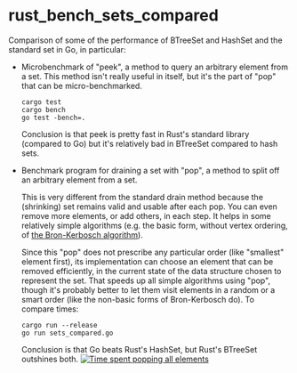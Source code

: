 # rust_bench_sets_compared
Comparison of some of the performance of BTreeSet and HashSet and the standard set in Go, in particular:

- Microbenchmark of "peek", a method to query an arbitrary element from a set.
  This method isn't really useful in itself, but it's the part of "pop" that can be micro-benchmarked.

      cargo test
      cargo bench
      go test -bench=.

  Conclusion is that peek is pretty fast in Rust's standard library (compared to Go) but it's relatively bad in BTreeSet compared to hash sets.

- Benchmark program for draining a set with "pop", a method to split off an arbitrary element from a set.

  This is very different from the standard drain method because the (shrinking) set remains valid and usable after each pop. You can even remove more elements, or add others, in each step. It helps in some relatively simple algorithms (e.g. the basic form, without vertex ordering, of [the Bron-Kerbosch algorithm](https://en.wikipedia.org/wiki/Bron%E2%80%93Kerbosch_algorithm)).
  
  Since this "pop" does not prescribe any particular order (like "smallest" element first), its implementation can choose an element that can be removed efficiently, in the current state of the data structure chosen to represent the set. That speeds up all simple algorithms using "pop", though it's probably better to let them visit elements in a random or a smart order (like the non-basic forms of Bron-Kerbosch do). To compare times:
 
      cargo run --release
      go run sets_compared.go

  Conclusion is that Go beats Rust's HashSet, but Rust's BTreeSet outshines both.
[![Time spent popping all elements](https://plot.ly/~stein.somers/290.png?share_key=b7J3hVET9wszKlyaW9OFMQ)](https://plot.ly/~stein.somers/290/?share_key=b7J3hVET9wszKlyaW9OFMQ)
